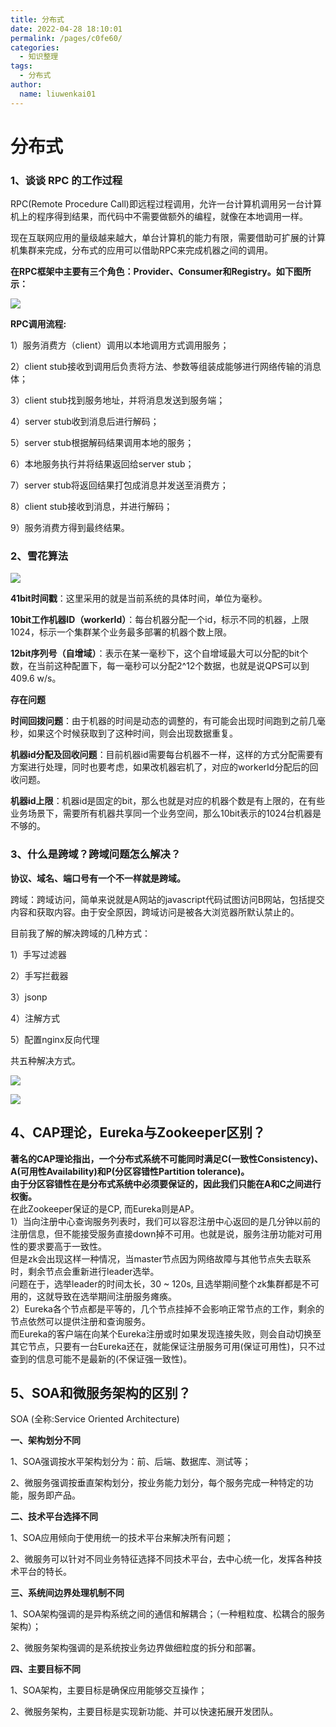 ```yaml
---
title: 分布式
date: 2022-04-28 18:10:01
permalink: /pages/c0fe60/
categories:
  - 知识整理
tags:
  - 分布式
author: 
  name: liuwenkai01
---
```

# 分布式

### 1、谈谈 RPC 的工作过程

RPC(Remote Procedure Call)即远程过程调用，允许一台计算机调用另一台计算机上的程序得到结果，而代码中不需要做额外的编程，就像在本地调用一样。

现在互联网应用的量级越来越大，单台计算机的能力有限，需要借助可扩展的计算机集群来完成，分布式的应用可以借助RPC来完成机器之间的调用。

**在RPC框架中主要有三个角色：Provider、Consumer和Registry。如下图所示：**

**![](/img/media/90f0ea4d5cb045235d28b7623fd99388.png)**

**RPC调用流程:**

1）服务消费方（client）调用以本地调用方式调用服务；

2）client stub接收到调用后负责将方法、参数等组装成能够进行网络传输的消息体；

3）client stub找到服务地址，并将消息发送到服务端；

4）server stub收到消息后进行解码；

5）server stub根据解码结果调用本地的服务；

6）本地服务执行并将结果返回给server stub；

7）server stub将返回结果打包成消息并发送至消费方；

8）client stub接收到消息，并进行解码；

9）服务消费方得到最终结果。

### 2、雪花算法

![](/img/media/7d195b460df37819cc0951b8ba616850.png)

**41bit时间戳**：这里采用的就是当前系统的具体时间，单位为毫秒。

**10bit工作机器ID（workerId）**：每台机器分配一个id，标示不同的机器，上限1024，标示一个集群某个业务最多部署的机器个数上限。

**12bit序列号（自增域）**：表示在某一毫秒下，这个自增域最大可以分配的bit个数，在当前这种配置下，每一毫秒可以分配2\^12个数据，也就是说QPS可以到 409.6 w/s。

**存在问题**

**时间回拨问题**：由于机器的时间是动态的调整的，有可能会出现时间跑到之前几毫秒，如果这个时候获取到了这种时间，则会出现数据重复。

**机器id分配及回收问题**：目前机器id需要每台机器不一样，这样的方式分配需要有方案进行处理，同时也要考虑，如果改机器宕机了，对应的workerId分配后的回收问题。

**机器id上限**：机器id是固定的bit，那么也就是对应的机器个数是有上限的，在有些业务场景下，需要所有机器共享同一个业务空间，那么10bit表示的1024台机器是不够的。

### 3、什么是跨域？跨域问题怎么解决？

**协议、域名、端口号有一个不一样就是跨域。**

跨域：跨域访问，简单来说就是A网站的javascript代码试图访问B网站，包括提交内容和获取内容。由于安全原因，跨域访问是被各大浏览器所默认禁止的。

目前我了解的解决跨域的几种方式：

1）手写过滤器

2）手写拦截器

3）jsonp

4）注解方式

5）配置nginx反向代理

共五种解决方式。

![](/img/media/6714d5192ceaa816e704eed122a93b96.png) 

![](/img/media/f8d34608217bb7be83e7050cac872b28.png) 

## 4、CAP理论，Eureka与Zookeeper区别？

**著名的CAP理论指出，一个分布式系统不可能同时满足C(一致性Consistency)、A(可用性Availability)和P(分区容错性Partition tolerance)。  
由于分区容错性在是分布式系统中必须要保证的，因此我们只能在A和C之间进行权衡。**  
在此Zookeeper保证的是CP, 而Eureka则是AP。  
1）当向注册中心查询服务列表时，我们可以容忍注册中心返回的是几分钟以前的注册信息，但不能接受服务直接down掉不可用。也就是说，服务注册功能对可用性的要求要高于一致性。  
但是zk会出现这样一种情况，当master节点因为网络故障与其他节点失去联系时，剩余节点会重新进行leader选举。  
问题在于，选举leader的时间太长，30 \~ 120s, 且选举期间整个zk集群都是不可用的，这就导致在选举期间注册服务瘫痪。  
2）Eureka各个节点都是平等的，几个节点挂掉不会影响正常节点的工作，剩余的节点依然可以提供注册和查询服务。  
而Eureka的客户端在向某个Eureka注册或时如果发现连接失败，则会自动切换至其它节点，只要有一台Eureka还在，就能保证注册服务可用(保证可用性)，只不过查到的信息可能不是最新的(不保证强一致性)。

## 5、SOA和微服务架构的区别？

SOA (全称:Service Oriented Architecture)

**一、架构划分不同**

1、SOA强调按水平架构划分为：前、后端、数据库、测试等；

2、微服务强调按垂直架构划分，按业务能力划分，每个服务完成一种特定的功能，服务即产品。

**二、技术平台选择不同**

1、SOA应用倾向于使用统一的技术平台来解决所有问题；

2、微服务可以针对不同业务特征选择不同技术平台，去中心统一化，发挥各种技术平台的特长。

**三、系统间边界处理机制不同**

1、SOA架构强调的是异构系统之间的通信和解耦合；（一种粗粒度、松耦合的服务架构）；

2、微服务架构强调的是系统按业务边界做细粒度的拆分和部署。

**四、主要目标不同**

1、SOA架构，主要目标是确保应用能够交互操作；

2、微服务架构，主要目标是实现新功能、并可以快速拓展开发团队。